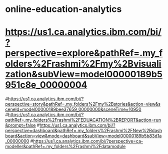 # online-education-analytics
# https://us1.ca.analytics.ibm.com/bi/?perspective=explore&pathRef=.my_folders%2Frashmi%2Fmy%2Bvisualization&subView=model00000189b5951c8e_00000004
#https://us1.ca.analytics.ibm.com/bi/?perspective=story&pathRef=.my_folders%2Fmy%2Bstories&action=view&sceneId=model00000189bee37659_00000000&sceneTime=10950
#https://us1.ca.analytics.ibm.com/bi/?pathRef=.my_folders%2Frashmi%2FEDUACATION%2BREPORT&action=run&prompt=false
#https://us1.ca.analytics.ibm.com/bi/?perspective=dashboard&pathRef=.my_folders%2Frashmi%2FNew%2Bdashboard&action=view&mode=dashboard&subView=model00000189b5b83d1a_00000000
#https://us1.ca.analytics.ibm.com/bi/?perspective=ca-modeller&pathRef=.my_folders%2Frashmi%2Fdatamodule
